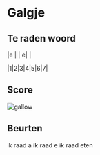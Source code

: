 # Galgje

## Te raden woord

|e | | e| |

|1|2|3|4|5|6|7|

## Score
![gallow](./images/2.png)

## Beurten
ik raad a
ik raad e
ik raad eten
